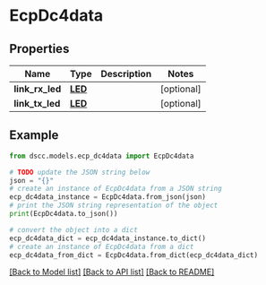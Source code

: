 # EcpDc4data


## Properties

Name | Type | Description | Notes
------------ | ------------- | ------------- | -------------
**link_rx_led** | [**LED**](LED.md) |  | [optional] 
**link_tx_led** | [**LED**](LED.md) |  | [optional] 

## Example

```python
from dscc.models.ecp_dc4data import EcpDc4data

# TODO update the JSON string below
json = "{}"
# create an instance of EcpDc4data from a JSON string
ecp_dc4data_instance = EcpDc4data.from_json(json)
# print the JSON string representation of the object
print(EcpDc4data.to_json())

# convert the object into a dict
ecp_dc4data_dict = ecp_dc4data_instance.to_dict()
# create an instance of EcpDc4data from a dict
ecp_dc4data_from_dict = EcpDc4data.from_dict(ecp_dc4data_dict)
```
[[Back to Model list]](../README.md#documentation-for-models) [[Back to API list]](../README.md#documentation-for-api-endpoints) [[Back to README]](../README.md)


